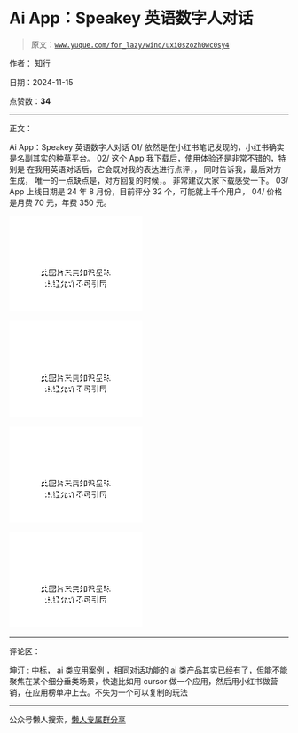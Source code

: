# Ai App：Speakey 英语数字人对话

> 原文：[`www.yuque.com/for_lazy/wind/uxi0szozh0wc0sy4`](https://www.yuque.com/for_lazy/wind/uxi0szozh0wc0sy4)

作者： 知行

日期：2024-11-15

点赞数：**34**

* * *

正文：

Ai App：Speakey 英语数字人对话 01/ 依然是在小红书笔记发现的，小红书确实是名副其实的种草平台。 02/
这个 App 我下载后，使用体验还是非常不错的，特别是 在我用英语对话后，它会既对我的表达进行点评，， 同时告诉我，最后对方生成，
唯一的一点缺点是，对方回复的时候，。 非常建议大家下载感受一下。 03/ App 上线日期是 24 年 8 月份，目前评分 32 个，可能就上千个用户， 04/
价格是月费 70 元，年费 350 元。

![](img/0f9b9c753667e2d757fb9a82740d7282.png "None")

![](img/7f5a6789241851ed0ed8c4b4823d746d.png "None")

![](img/a254d273ebc0aa72c1438f8e88ec7b42.png "None")

![](img/123bad4e7fa49e9c521b863d23236b9d.png "None")

* * *

评论区：

坤汀 : 中标， ai 类应用案例 ，相同对话功能的 ai 类产品其实已经有了，但能不能聚焦在某个细分垂类场景，快速比如用 cursor
做一个应用，然后用小红书做营销，在应用榜单冲上去。不失为一个可以复制的玩法

* * *

公众号懒人搜索，[懒人专属群分享](https://lazybook.fun/#/blog/group)